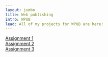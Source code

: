 ```yaml
---
layout: jumbo
title: Web publishing
intro: WPUB
lead: All of my projects for WPUB are here!
---
```


<div class="row mb-3">
<div class="col-md-4 text-center">
	<a class="btn btn-primary" href="#">Assignment 1</a>
</div>
<div class="col-md-4 text-center">
	<a class="btn btn-primary" href="#">Assignment 2</a>
</div>
<div class="col-md-4 text-center">
	<a class="btn btn-primary" href="#">Assignment 3</a>
</div>
</div>
